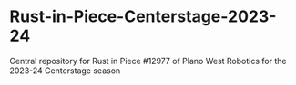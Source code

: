 # Rust-in-Piece-Centerstage-2023-24
Central repository for Rust in Piece #12977 of Plano West Robotics for the 2023-24 Centerstage season
